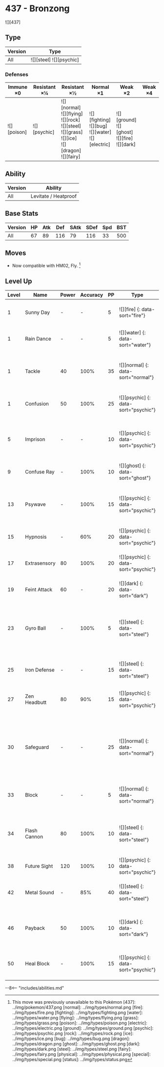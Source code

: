 # 437 - Bronzong
![][437]

## Type

Version | Type
---     | ---
All     | ![][steel]  ![][psychic]

### Defenses

Immune ×0       | Resistant ×¼     | Resistant ×½                                                                                                     | Normal ×1                                                    | Weak ×2                                                 | Weak ×4
---             | ---              | ---                                                                                                              | ---                                                          | ---                                                     | ---
![][poison]<br> | ![][psychic]<br> | ![][normal]<br>![][flying]<br>![][rock]<br>![][steel]<br>![][grass]<br>![][ice]<br>![][dragon]<br>![][fairy]<br> | ![][fighting]<br>![][bug]<br>![][water]<br>![][electric]<br> | ![][ground]<br>![][ghost]<br>![][fire]<br>![][dark]<br> | &nbsp;

## Ability

Version | Ability
---     | ---
All     | Levitate / Heatproof

## Base Stats

Version | HP  | Atk | Def | SAtk | SDef | Spd | BST
---     | --- | --- | --- | ---  | ---  | --- | ---
All     | 67  | 89  | 116 | 79   | 116  | 33  | 500

## Moves

 - Now compatible with HM02, Fly. [^1]

## Level Up

Level | Name         | Power | Accuracy | PP  | Type                                 | Damage Class                           | Description
---   | ---          | ---   | ---      | --- | ---                                  | ---                                    | ---
1     | Sunny Day    | -     | -        | 5   | ![][fire] {: data-sort="fire"}       | ![][status] {: data-sort="status"}     | Changes the weather to sunny for five turns.
1     | Rain Dance   | -     | -        | 5   | ![][water] {: data-sort="water"}     | ![][status] {: data-sort="status"}     | Changes the weather to rain for five turns.
1     | Tackle       | 40    | 100%     | 35  | ![][normal] {: data-sort="normal"}   | ![][physical] {: data-sort="physical"} | Inflicts regular damage with no additional effect.
1     | Confusion    | 50    | 100%     | 25  | ![][psychic] {: data-sort="psychic"} | ![][special] {: data-sort="special"}   | Has a 10% chance to confuse the target.
5     | Imprison     | -     | -        | 10  | ![][psychic] {: data-sort="psychic"} | ![][status] {: data-sort="status"}     | Prevents the target from using any moves that the user also knows.
9     | Confuse Ray  | -     | 100%     | 10  | ![][ghost] {: data-sort="ghost"}     | ![][status] {: data-sort="status"}     | Confuses the target.
13    | Psywave      | -     | 100%     | 15  | ![][psychic] {: data-sort="psychic"} | ![][special] {: data-sort="special"}   | Inflicts damage between 50% and 150% of the user's level.
15    | Hypnosis     | -     | 60%      | 20  | ![][psychic] {: data-sort="psychic"} | ![][status] {: data-sort="status"}     | Puts the target to sleep.
17    | Extrasensory | 80    | 100%     | 20  | ![][psychic] {: data-sort="psychic"} | ![][special] {: data-sort="special"}   | Has a 10% chance to make the target flinch.
19    | Feint Attack | 60    | -        | 20  | ![][dark] {: data-sort="dark"}       | ![][physical] {: data-sort="physical"} | Never misses.
23    | Gyro Ball    | -     | 100%     | 5   | ![][steel] {: data-sort="steel"}     | ![][physical] {: data-sort="physical"} | Power raises when the user has lower Speed, up to a maximum of 150.
25    | Iron Defense | -     | -        | 15  | ![][steel] {: data-sort="steel"}     | ![][status] {: data-sort="status"}     | Raises the user's Defense by two stages.
27    | Zen Headbutt | 80    | 90%      | 15  | ![][psychic] {: data-sort="psychic"} | ![][physical] {: data-sort="physical"} | Has a 20% chance to make the target flinch.
30    | Safeguard    | -     | -        | 25  | ![][normal] {: data-sort="normal"}   | ![][status] {: data-sort="status"}     | Protects the user's field from major status ailments and confusion for five turns.
33    | Block        | -     | -        | 5   | ![][normal] {: data-sort="normal"}   | ![][status] {: data-sort="status"}     | Prevents the target from leaving battle.
34    | Flash Cannon | 80    | 100%     | 10  | ![][steel] {: data-sort="steel"}     | ![][special] {: data-sort="special"}   | Has a 10% chance to lower the target's Special Defense by one stage.
38    | Future Sight | 120   | 100%     | 10  | ![][psychic] {: data-sort="psychic"} | ![][special] {: data-sort="special"}   | Hits the target two turns later.
42    | Metal Sound  | -     | 85%      | 40  | ![][steel] {: data-sort="steel"}     | ![][status] {: data-sort="status"}     | Lowers the target's Special Defense by two stages.
46    | Payback      | 50    | 100%     | 10  | ![][dark] {: data-sort="dark"}       | ![][physical] {: data-sort="physical"} | Power is doubled if the target has already moved this turn.
50    | Heal Block   | -     | 100%     | 15  | ![][psychic] {: data-sort="psychic"} | ![][status] {: data-sort="status"}     | Prevents target from restoring its HP for five turns.

--8<-- "includes/abilities.md"

[^1]: This move was previously unavailable to this Pokémon
[437]: ../img/pokemon/437.png
[normal]: ../img/types/normal.png
[fire]: ../img/types/fire.png
[fighting]: ../img/types/fighting.png
[water]: ../img/types/water.png
[flying]: ../img/types/flying.png
[grass]: ../img/types/grass.png
[poison]: ../img/types/poison.png
[electric]: ../img/types/electric.png
[ground]: ../img/types/ground.png
[psychic]: ../img/types/psychic.png
[rock]: ../img/types/rock.png
[ice]: ../img/types/ice.png
[bug]: ../img/types/bug.png
[dragon]: ../img/types/dragon.png
[ghost]: ../img/types/ghost.png
[dark]: ../img/types/dark.png
[steel]: ../img/types/steel.png
[fairy]: ../img/types/fairy.png
[physical]: ../img/types/physical.png
[special]: ../img/types/special.png
[status]: ../img/types/status.png
